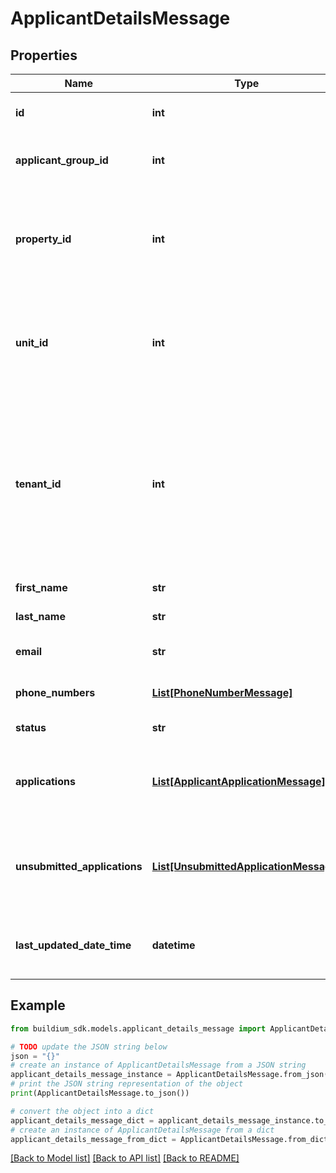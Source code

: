 # ApplicantDetailsMessage


## Properties

Name | Type | Description | Notes
------------ | ------------- | ------------- | -------------
**id** | **int** | Applicant unique identifier. | [optional] 
**applicant_group_id** | **int** | Applicant group unique identifier. | [optional] 
**property_id** | **int** | Rental property unique identifier that the applicant is associated with. | [optional] 
**unit_id** | **int** | Rental property unit unique identifier that the applicant is associated with. | [optional] 
**tenant_id** | **int** | The rental tenant identifier associated with the applicant. This value will be null if the applicant never transitioned into a tenant. | [optional] 
**first_name** | **str** | Applicant first name. | [optional] 
**last_name** | **str** | Applicant last name. | [optional] 
**email** | **str** | Applicant email address. | [optional] 
**phone_numbers** | [**List[PhoneNumberMessage]**](PhoneNumberMessage.md) | Applicant phone numbers. | [optional] 
**status** | **str** | Applicant status. | [optional] 
**applications** | [**List[ApplicantApplicationMessage]**](ApplicantApplicationMessage.md) | A collection of applications associated with the applicant. | [optional] 
**unsubmitted_applications** | [**List[UnsubmittedApplicationMessage]**](UnsubmittedApplicationMessage.md) | A collection of unsubmitted applications associated with the applicant. | [optional] 
**last_updated_date_time** | **datetime** | Date and time the applicant was last updated. | [optional] 

## Example

```python
from buildium_sdk.models.applicant_details_message import ApplicantDetailsMessage

# TODO update the JSON string below
json = "{}"
# create an instance of ApplicantDetailsMessage from a JSON string
applicant_details_message_instance = ApplicantDetailsMessage.from_json(json)
# print the JSON string representation of the object
print(ApplicantDetailsMessage.to_json())

# convert the object into a dict
applicant_details_message_dict = applicant_details_message_instance.to_dict()
# create an instance of ApplicantDetailsMessage from a dict
applicant_details_message_from_dict = ApplicantDetailsMessage.from_dict(applicant_details_message_dict)
```
[[Back to Model list]](../README.md#documentation-for-models) [[Back to API list]](../README.md#documentation-for-api-endpoints) [[Back to README]](../README.md)



